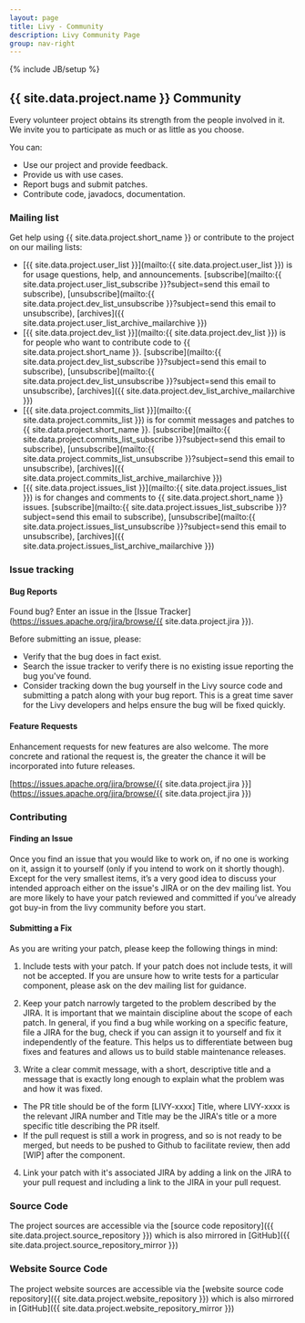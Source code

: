 ```yaml
---
layout: page
title: Livy - Community
description: Livy Community Page
group: nav-right
---
```

<!--
{% comment %}
Licensed to the Apache Software Foundation (ASF) under one or more
contributor license agreements.  See the NOTICE file distributed with
this work for additional information regarding copyright ownership.
The ASF licenses this file to you under the Apache License, Version 2.0
(the "License"); you may not use this file except in compliance with
the License.  You may obtain a copy of the License at

http://www.apache.org/licenses/LICENSE-2.0

Unless required by applicable law or agreed to in writing, software
distributed under the License is distributed on an "AS IS" BASIS,
WITHOUT WARRANTIES OR CONDITIONS OF ANY KIND, either express or implied.
See the License for the specific language governing permissions and
limitations under the License.
{% endcomment %}
-->

{% include JB/setup %}

## {{ site.data.project.name }} Community

Every volunteer project obtains its strength from the people involved in it. We invite you to participate as much or as little as you choose.

You can:

* Use our project and provide feedback.
* Provide us with use cases.
* Report bugs and submit patches.
* Contribute code, javadocs, documentation.

### Mailing list

Get help using {{ site.data.project.short_name }} or contribute to the project on our mailing lists:

* [{{ site.data.project.user_list }}](mailto:{{ site.data.project.user_list }}) is for usage questions, help, and announcements. [subscribe](mailto:{{ site.data.project.user_list_subscribe }}?subject=send this email to subscribe),     [unsubscribe](mailto:{{ site.data.project.dev_list_unsubscribe }}?subject=send this email to unsubscribe), [archives]({{ site.data.project.user_list_archive_mailarchive }})
* [{{ site.data.project.dev_list }}](mailto:{{ site.data.project.dev_list }}) is for people who want to contribute code to {{ site.data.project.short_name }}. [subscribe](mailto:{{ site.data.project.dev_list_subscribe }}?subject=send this email to subscribe), [unsubscribe](mailto:{{ site.data.project.dev_list_unsubscribe }}?subject=send this email to unsubscribe), [archives]({{ site.data.project.dev_list_archive_mailarchive }})
* [{{ site.data.project.commits_list }}](mailto:{{ site.data.project.commits_list }}) is for commit messages and patches to {{ site.data.project.short_name }}. [subscribe](mailto:{{ site.data.project.commits_list_subscribe }}?subject=send this email to subscribe), [unsubscribe](mailto:{{ site.data.project.commits_list_unsubscribe }}?subject=send this email to unsubscribe), [archives]({{ site.data.project.commits_list_archive_mailarchive }})
* [{{ site.data.project.issues_list }}](mailto:{{ site.data.project.issues_list }}) is for changes and comments to {{ site.data.project.short_name }} issues. [subscribe](mailto:{{ site.data.project.issues_list_subscribe }}?subject=send this email to subscribe), [unsubscribe](mailto:{{ site.data.project.issues_list_unsubscribe }}?subject=send this email to unsubscribe), [archives]({{ site.data.project.issues_list_archive_mailarchive }})


### Issue tracking

#### Bug Reports

Found bug? Enter an issue in the [Issue Tracker](https://issues.apache.org/jira/browse/{{ site.data.project.jira }}).

Before submitting an issue, please:

* Verify that the bug does in fact exist.
* Search the issue tracker to verify there is no existing issue reporting the bug you've found.
* Consider tracking down the bug yourself in the Livy source code and submitting a patch along with your bug report. This is a great time saver for the Livy developers and helps ensure the bug will be fixed quickly.


#### Feature Requests

Enhancement requests for new features are also welcome. The more concrete and rational the request is, the greater the chance it will be incorporated into future releases.


  [https://issues.apache.org/jira/browse/{{ site.data.project.jira }}](https://issues.apache.org/jira/browse/{{ site.data.project.jira }})

### Contributing

#### Finding an Issue

Once you find an issue that you would like to work on, if no one is working on it, assign it to yourself (only if you
intend to work on it shortly though). Except for the very smallest items, it’s a very good idea to discuss your intended
approach either on the issue's JIRA or on the dev mailing list. You are more likely to have your patch reviewed and
committed if you’ve already got buy-in from the livy community before you start.

#### Submitting a Fix

As you are writing your patch, please keep the following things in mind:

1. Include tests with your patch. If your patch does not include tests, it will not be accepted. If you are
unsure how to write tests for a particular component, please ask on the dev mailing list for guidance.

2. Keep your patch narrowly targeted to the problem described by the JIRA. It is important that we maintain
discipline about the scope of each patch. In general, if you find a bug while working on a specific feature, file a JIRA
for the bug, check if you can assign it to yourself and fix it independently of the feature. This helps us to
differentiate between bug fixes and features and allows us to build stable maintenance releases.

3. Write a clear commit message, with a short, descriptive title and a message that is exactly long
enough to explain what the problem was and how it was fixed. 
  * The PR title should be of the form [LIVY-xxxx] Title, where LIVY-xxxx is the relevant JIRA number and Title may be
  the JIRA's title or a more specific title describing the PR itself.
  * If the pull request is still a work in progress, and so is not ready to be merged, but needs to be pushed to Github
  to facilitate review, then add [WIP] after the component.

4. Link your patch with it's associated JIRA by adding a link on the JIRA to your pull request and including a link to
the JIRA in your pull request.

### Source Code

The project sources are accessible via the [source code repository]({{ site.data.project.source_repository }}) which is also mirrored in [GitHub]({{ site.data.project.source_repository_mirror }})


### Website Source Code

The project website sources are accessible via the [website source code repository]({{ site.data.project.website_repository }}) which is also mirrored in [GitHub]({{ site.data.project.website_repository_mirror }})
